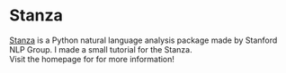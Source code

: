 # Stanza
[Stanza] is a Python natural language analysis package made by Stanford NLP Group. I made a small tutorial for the Stanza.  
Visit the homepage for for more information!

[Stanza]: https://stanfordnlp.github.io/stanza/
